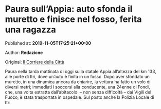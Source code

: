 
# Paura sull’Appia: auto sfonda il muretto e finisce nel fosso, ferita una ragazza

Published at: **2019-11-05T17:25:21+00:00**

Author: **Redazione**

Original: [Il Corriere della Città](https://www.ilcorrieredellacitta.com/news/paura-sullappia-auto-sfonda-il-muretto-e-finisce-nel-fosso-ferita-una-ragazza.html)

Paura nella tarda mattinata di oggi sulla statale Appia all’altezza del km 133, alle porte di Itri, dove un’auto è finita in un fosso. Dopo aver sfondato un muretto, in una dinamica ancora da chiarire, la vettura ha fatto un volo di diversi metri; immediati i soccorsi alla conducente, una 24enne di Fondi, che, una volta estratta dall’abitacolo  – non senza difficoltà – dai Vigili del Fuoco, è stata trasportata in ospedale. Sul posto anche la Polizia Locale di Itri.
 

